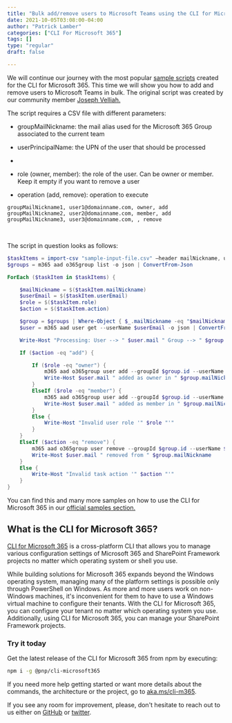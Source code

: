 ```yaml
---
title: "Bulk add/remove users to Microsoft Teams using the CLI for Microsoft 365"
date: 2021-10-05T03:08:00-04:00
author: "Patrick Lamber"
categories: ["CLI For Microsoft 365"]
tags: []
type: "regular"
draft: false

---
```



We will continue our journey with the most popular [sample
scripts](https://pnp.github.io/cli-microsoft365/sample-scripts/aad/manage-group-users/)
created  for the CLI for Microsoft 365. This time we will show you how
to add and remove users to Microsoft Teams in bulk. The original script
was created by our community member [Joseph
Velliah.](https://blog.josephvelliah.com/)

The script requires a CSV file with different parameters:

- groupMailNickname: the mail alias used for the Microsoft 365 Group
associated to the current team

- userPrincipalName: the UPN of the user that should be processed
-
- role (owner, member): the role of the user. Can be owner or member.
Keep it empty if you want to remove a user

- operation (add, remove): operation to execute


``` {.lia-code-sample .language-applescript}
groupMailNickname1, user1@domainname.com, owner, add
groupMailNickname2, user2@domainname.com, member, add
groupMailNickname3, user3@domainname.com, , remove
```
 

The script in question looks as follows:


```powershell
$taskItems = import-csv "sample-input-file.csv" –header mailNickname, userEmail, role, action
$groups = m365 aad o365group list -o json | ConvertFrom-Json

ForEach ($taskItem in $taskItems) {

    $mailNickname = $($taskItem.mailNickname)
    $userEmail = $($taskItem.userEmail)
    $role = $($taskItem.role)
    $action = $($taskItem.action)

    $group = $groups | Where-Object { $_.mailNickname -eq "$mailNickname" }
    $user = m365 aad user get --userName $userEmail -o json | ConvertFrom-Json

    Write-Host "Processing: User --> " $user.mail " Group --> " $group.mailNickname

    If ($action -eq "add") {

        If ($role -eq "owner") {
            m365 aad o365group user add --groupId $group.id --userName $user.mail --role Owner; 
            Write-Host $user.mail " added as owner in " $group.mailNickname
        }
        ElseIf ($role -eq "member") {
            m365 aad o365group user add --groupId $group.id --userName $user.mail
            Write-Host $user.mail " added as member in " $group.mailNickname
        }
        Else {
            Write-Host "Invalid user role '" $role "'"
        }
    }
    ElseIf ($action -eq "remove") {
        m365 aad o365group user remove --groupId $group.id --userName $user.mail --confirm
        Write-Host $user.mail " removed from " $group.mailNickname
    }
    Else {
        Write-Host "Invalid task action '" $action "'"
    }
}
```

You can find this and many more samples on how to use the CLI for
Microsoft 365 in our [official samples
section.](https://pnp.github.io/cli-microsoft365/sample-scripts/)


## What is the CLI for Microsoft 365? 

[CLI for Microsoft 365](https://pnp.github.io/cli-microsoft365/) is a
cross-platform CLI that allows you to manage various configuration
settings of Microsoft 365 and SharePoint Framework projects no matter
which operating system or shell you use.

While building solutions for Microsoft 365 expands beyond the Windows
operating system, managing many of the platform settings is possible
only through PowerShell on Windows. As more and more users work on
non-Windows machines, it's inconvenient for them to have to use a
Windows virtual machine to configure their tenants. With the CLI for
Microsoft 365, you can configure your tenant no matter which operating
system you use. Additionally, using CLI for Microsoft 365, you can
manage your SharePoint Framework projects.

### Try it today 

Get the latest release of the CLI for Microsoft 365 from npm by
executing:


```bash
npm i -g @pnp/cli-microsoft365
```

If you need more help getting started or want more details about the
commands, the architecture or the project, go to
[aka.ms/cli-m365](http://aka.ms/cli-m365).

If you see any room for improvement, please, don't hesitate to reach out
to us either on [GitHub](https://github.com/pnp/cli-microsoft365) or
[twitter](https://twitter.com/climicrosoft365).
